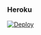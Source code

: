 ### Heroku
[![Deploy](https://www.herokucdn.com/deploy/button.svg)](https://heroku.com/deploy?template=https://github.com/eliu785/repotematico)
